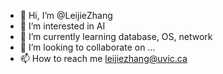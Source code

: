 - 👋 Hi, I’m @LeijieZhang
- 👀 I’m interested in AI
- 🌱 I’m currently learning database, OS, network
- 💞️ I’m looking to collaborate on ...
- 📫 How to reach me leijiezhang@uvic.ca

<!---
ShaunLovesU/ShaunLovesU is a ✨ special ✨ repository because its `README.md` (this file) appears on your GitHub profile.
You can click the Preview link to take a look at your changes.
--->
